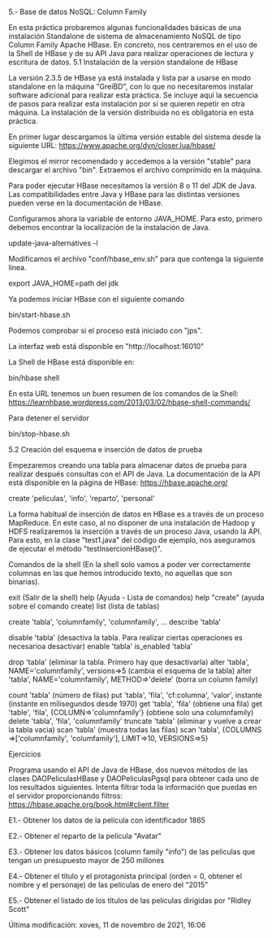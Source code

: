 5.- Base de datos NoSQL: Column Family

En esta práctica probaremos algunas funcionalidades básicas de una instalación Standalone de sistema de almacenamiento NoSQL de tipo Column Family Apache HBase. En concreto, nos centraremos en el uso de la Shell de HBase y de su API Java para realizar operaciones de lectura y escritura de datos.
5.1 Instalación de la versión standalone de HBase

La versión 2.3.5 de HBase ya está instalada y lista par a usarse en modo standalone en la máquina "GreiBD", con lo que no necesitaremos instalar software adicional para realizar esta práctica. Se incluye aquí la secuencia de pasos para realizar esta instalación por si se quieren repetir en otra máquina. La instalación de la versión distribuida no es obligatoria en esta práctica.

En primer lugar descargamos la última versión estable del sistema desde la siguiente URL:  https://www.apache.org/dyn/closer.lua/hbase/

Elegimos el mirror recomendado y accedemos a la versión "stable" para descargar el archivo "bin". Extraemos el archivo comprimido en la máquina.

Para poder ejecutar HBase necesitamos la versión 8 o 11 del JDK de Java. Las compatibilidades entre Java y HBase para las distintas versiones pueden verse en la documentación de HBase.

Configuramos ahora la variable de entorno JAVA_HOME. Para esto, primero debemos encontrar la localización de la instalación de Java. 

update-java-alternatives -l

 Modificamos el archivo "conf/hbase_env.sh" para que contenga la siguiente linea.

export JAVA_HOME=path del jdk

Ya podemos iniciar HBase con el siguiente comando

bin/start-hbase.sh

 Podemos comprobar si el proceso está iniciado con "jps".

La interfaz web está disponible en "http://localhost:16010"

La Shell de HBase está disponible en:

bin/hbase shell

En esta URL tenemos un buen resumen de los comandos de la Shell: https://learnhbase.wordpress.com/2013/03/02/hbase-shell-commands/

Para detener el servidor

bin/stop-hbase.sh

5.2 Creación del esquema e inserción de datos de prueba

Empezaremos creando una tabla para almacenar datos de prueba para realizar después consultas con el API de Java. La documentación de la API está disponible en la página de HBase: https://hbase.apache.org/ 

create 'peliculas', 'info', 'reparto', 'personal'

La forma habitual de inserción de datos en HBase es a través de un proceso MapReduce. En este caso, al no disponer de una instalación de Hadoop y HDFS realizaremos la inserción a través de un proceso Java, usando la API. Para esto, en la clase "test1.java" del código de ejemplo, nos aseguramos de ejecutar el método "testInsercionHBase()".

Comandos de la shell (En la shell solo vamos a poder ver correctamente columnas en las que hemos introducido texto, no aquellas que son binarias).

exit (Salir de la shell)
help (Ayuda - Lista de comandos)
help "create" (ayuda sobre el comando create)
list (lista de tablas)

create 'tabla', 'columnfamily', 'columnfamily', ...
describe 'tabla'

disable 'tabla' (desactiva la tabla. Para realizar ciertas operaciones es necesarioa desactivar)
enable 'tabla'
is_enabled 'tabla'

drop 'tabla' (eliminar la tabla. Primero hay que desactivarla)
alter 'tabla', NAME='columnfamily', versions=>5 (cambia el esquema de la tabla)
alter 'tabla', NAME='columnfamily', METHOD=>'delete' (borra un column family)

count 'tabla' (número de filas)
put 'tabla', 'fila', 'cf:columna', 'valor', instante (instante en milisegundos desde 1970)
get 'tabla', 'fila' (obtiene una fila)
get 'table', 'fila', {COLUMN=>'columnfamily'} (obtiene solo una columnfamily)
delete 'tabla', 'fila', 'columnfamily'
truncate 'tabla' (eliminar y vuelve a crear la tabla vacia)
scan 'tabla' (muestra todas las filas)
scan 'tabla', {COLUMNS =>['columnfamily', 'columfamily'], LIMIT=>10, VERSIONS=>5}

Ejercicios

Programa usando el API de Java de HBase, dos nuevos métodos de las clases DAOPeliculasHBase y DAOPeliculasPgsql para obtener cada uno de los resultados siguientes. Intenta filtrar toda la información que puedas en el servidor proporcionando filtros: https://hbase.apache.org/book.html#client.filter 

E1.- Obtener los datos de la película con identificador 1865

E2.- Obtener el reparto de la película "Avatar"

E3.- Obtener los datos básicos (column family "info") de las películas que tengan un presupuesto mayor de 250 millones

E4.- Obtener el título y el protagonista principal (orden = 0, obtener el nombre y el personaje) de las películas de enero del "2015"

E5.- Obtener el listado de los títulos de las películas dirigidas por "Ridley Scott"

Última modificación: xoves, 11 de novembro de 2021, 16:06